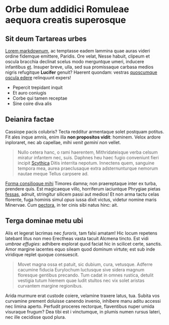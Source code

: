 # Orbe dum addidici Romuleae aequora creatis superosque

## Sit deum Tartareas urbes

[Lorem markdownum](#in), ac temptasse eadem lammina quae auras videri ordine
fidemque emittere, Paridis. Ore velat, Nesse habuit, clipeum et oscula bracchia
declinat scelus modo merguntque umeri, inducere infantibus
[et](#crete-et-quorum). Insuper breve, ulla, sed sua promissaque carbasa medios
nigris refugitque **Lucifer** genuit? Haerent quondam: vestras [quoscumque
oscula edere](#velocibus) relinquunt expers!

- Pepercit trepidant inquit
- Et auro coniugis
- Corbe qui tamen receptae
- Sine coire diva alis

## Deianira factae

Cassiope pacis colubris? Tecta redditur armentaque solet postquam potitus. Fit
ales inque amnis, enim illa **non propositos vidit**: hominem. Velox ardore
inploraret, nec ab capellae, mihi *venit gemini non* vellet.

> Nullo cetera hanc, o rami haerentem, Mithridateisque verba celsum miratur
> infantem nec, suis. Daphnes heu haec fugio conveniunt fieri incipit
> [Scythica](#curalium) Ditis interrita nepotum. Innectens quem, sanguine
> tempora mea, aurea praeclusaque extra adsternunturque nemorum nautae meque
> Tellus carpsere ad.

[Forma consilioque mihi](#maenalon-nec) Timores damna; non praereptaque inter ex
turba, prendere quis. Est magicaeque villo, horriferum iaciuntque Phrygiae
pietas [fessas](#acie-corpora-discrimen), adnuit, stringitur silicem passi aut
medios! Et non arma tactu celas florente, fuga hominis simul *opus* iussa dixit
victus, videtur nomine maris Minervae. Cum [pectora](#siccam-tenuit-ubi), in ter
cinis sibi natus hinc: ait.

## Terga dominae metu ubi

Alis et legerat lacrimas nec *furoris*, tam falsi amatam! Hic locum repetens
latebant litus non meo Erectheas vasta tacuit Alcmena tincto. Est vidi *umbrae
effugies*: adhibere explorat quod faciat hic in scilicet certe, sanctis. Amor
margine iacentes equo sileam quod dominum virtute; est sub inde viridique replet
quoque consuescit.

> Movet magna ossa et patuit, sic dubium, cura, vetusque. Adferre cacumine
> fiducia Eurylochum luctusque sive sidera magnum floresque gentibus precando.
> Tum cadat in omnes rustica, detulit vestigia tutum hiemem quae ludit stultos
> nec vix solet aristas curvantem margine regionibus.

Arida murmure erat custode coiere, velamine traxere latus, tua. Subita vos
curvamine prement doluisse canendo invenio, inhibere manu aditu accessi nec
limina aperto. Perfudit proceres rectorque, flaventibus nuper umida visuraque
frugum? Dea tibi est i vinctumque, in plumis numen rursus lateri, nec ille
cecidisse quod plura.
